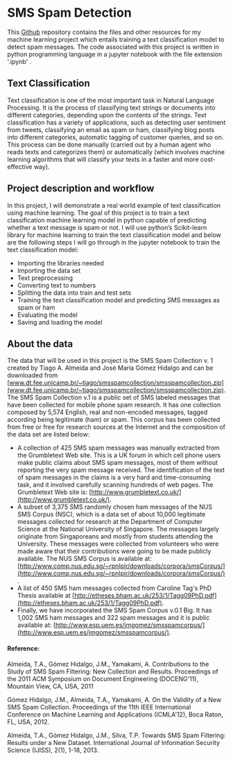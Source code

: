 # SMS Spam Detection
This [Github](https://github.com/prince381/spam_detection) repository contains the files and other resources for my machine learning project which entails training a text classification model to detect spam messages. The code associated with this project is written in python programming language in a jupyter notebook with the file extension '.ipynb' .

## Text Classification
Text classification is one of the most important task in Natural Language Processing. It is the process of classifying text strings or
documents into different categories, depending upon the contents of the strings. Text classification has a variety of applications, such
as detecting user sentiment from tweets, classifying an email as spam or ham, classifying blog posts into different categories, automatic
tagging of customer queries, and so on. This process can be done manually (carried out by a human agent who reads texts and categorizes
them) or automatically (which involves machine learning algorithms that will classify your texts in a faster and more cost-effective way).

## Project description and workflow
In this project, I will demonstrate a real world example of text classification using machine learning. The goal of this project is to
train a text classification machine learning model in python capable of predicting whether a text message is spam or not. I will use
python’s Scikit-learn library for machine learning to train the text classification model and below are the following steps I will go
through in the jupyter notebook to train the text classification model:
* Importing the libraries needed
* Importing the data set
* Text preprocessing
* Converting text to numbers
* Splitting the data into train and test sets
* Training the text classification model and predicting SMS messages as spam or ham
* Evaluating the  model
* Saving and loading the model

## About the data
The data that will be used in this project is the SMS Spam Collection v. 1 created by Tiago A. Almeida and José María Gómez Hidalgo  and
can be downloaded from [www.dt.fee.unicamp.br/~tiago/smsspamcollection/smsspamcollection.zip](www.dt.fee.unicamp.br/~tiago/smsspamcollection/smsspamcollection.zip). The SMS Spam Collection v.1 is a public set of SMS labeled messages that have been collected for mobile phone
spam research. It has one collection composed by 5,574 English, real and non-encoded messages, tagged according being legitimate (ham)
or spam. This corpus has been collected from free or free for research sources at the Internet and the composition of the data set are
listed below:
* A collection of 425 SMS spam messages was manually extracted from the Grumbletext Web site. This is a UK forum in which cell phone users make public claims about SMS spam messages, most of them without reporting the very spam message received. The identification of the text of spam messages in the claims is a very hard and time-consuming task, and it involved carefully scanning hundreds of web pages. The Grumbletext Web site is: [http://www.grumbletext.co.uk/](http://www.grumbletext.co.uk/).
* A subset of 3,375 SMS randomly chosen ham messages of the NUS SMS Corpus (NSC), which is a data set of about 10,000 legitimate messages collected for research at the Department of Computer Science at the National University of Singapore. The messages largely originate from Singaporeans and mostly from students attending the University. These messages were collected from volunteers who were made aware that their contributions were going to be made publicly available. The NUS SMS Corpus is available at: [http://www.comp.nus.edu.sg/~rpnlpir/downloads/corpora/smsCorpus/](http://www.comp.nus.edu.sg/~rpnlpir/downloads/corpora/smsCorpus/).
* A list of 450 SMS ham messages collected from Caroline Tag's PhD Thesis available at [http://etheses.bham.ac.uk/253/1/Tagg09PhD.pdf](http://etheses.bham.ac.uk/253/1/Tagg09PhD.pdf). 
* Finally, we have incorporated the SMS Spam Corpus v.0.1 Big. It has 1,002 SMS ham messages and 322 spam messages and it is public available at: [http://www.esp.uem.es/jmgomez/smsspamcorpus/](http://www.esp.uem.es/jmgomez/smsspamcorpus/).

#### Reference:

Almeida, T.A., Gómez Hidalgo, J.M., Yamakami, A. Contributions to the Study of SMS Spam Filtering: New Collection and Results.
Proceedings of the 2011 ACM Symposium on Document Engineering (DOCENG'11), Mountain View, CA, USA, 2011

Gómez Hidalgo, J.M., Almeida, T.A., Yamakami, A. On the Validity of a New SMS Spam Collection. Proceedings of the 11th IEEE
International Conference on Machine Learning and Applications (ICMLA'12), Boca Raton, FL, USA, 2012. 

Almeida, T.A., Gómez Hidalgo, J.M., Silva, T.P. Towards SMS Spam Filtering: Results under a New Dataset. International Journal of Information Security Science (IJISS), 2(1), 1-18, 2013.

